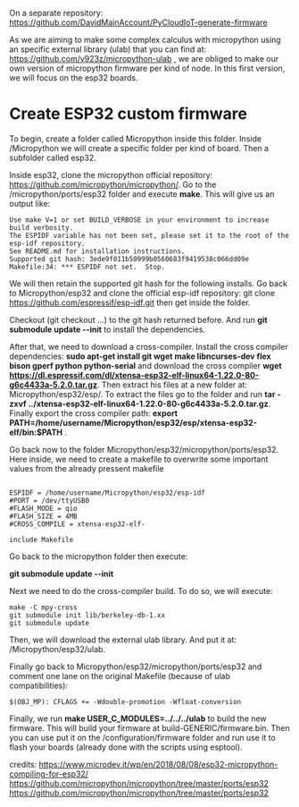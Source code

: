 On a separate repository: https://github.com/DavidMainAccount/PyCloudIoT-generate-firmware

As we are aiming to make some complex calculus with micropython using an specific external library (ulab) that you can find at: https://github.com/v923z/micropython-ulab , we are obliged to make our own version of micropython firmware per kind of node. In this first version, we will focus on the esp32 boards. 

# Create ESP32 custom firmware
To begin, create a folder called Micropython inside this folder. Inside /Micropython we will create a specific folder per kind of board. Then a subfolder called esp32.

Inside esp32, clone the micropython official repository: https://github.com/micropython/micropython/. Go to the /micropython/ports/esp32 folder and execute **make**. This will give us an output like:

```
Use make V=1 or set BUILD_VERBOSE in your environment to increase build verbosity.
The ESPIDF variable has not been set, please set it to the root of the esp-idf repository.
See README.md for installation instructions.
Supported git hash: 3ede9f011b50999b0560683f9419538c066dd09e
Makefile:34: *** ESPIDF not set.  Stop.
```

We will then retain the supported git hash for the following installs. Go back to Micropython/esp32 and clone the official esp-idf repository: git clone https://github.com/espressif/esp-idf.git then get inside the folder.

Checkout (git checkout ...) to the git hash returned before. And run **git submodule update --init** to install the dependencies.

After that, we need to download a cross-compiler. Install the cross compiler dependencies: **sudo apt-get install git wget make libncurses-dev flex bison gperf python python-serial** and download the cross compiler **wget https://dl.espressif.com/dl/xtensa-esp32-elf-linux64-1.22.0-80-g6c4433a-5.2.0.tar.gz**. Then extract his files at a new folder at: Micropython/esp32/esp/. To extract the files go to the folder and run **tar -zxvf ../xtensa-esp32-elf-linux64-1.22.0-80-g6c4433a-5.2.0.tar.gz**.
Finally export the cross compiler path: 
**export PATH=/home/username/Micropython/esp32/esp/xtensa-esp32-elf/bin:$PATH** .

Go back now to the folder Micropython/esp32/micropython/ports/esp32. Here inside, we need to create a makefile to overwrite some important values from the already pressent makefile

``` /Micropython/esp32/micropython/ports/esp32/makefile

ESPIDF = /home/username/Micropython/esp32/esp-idf
#PORT = /dev/ttyUSB0
#FLASH_MODE = qio
#FLASH_SIZE = 4MB
#CROSS_COMPILE = xtensa-esp32-elf-
 
include Makefile

```

Go back to the micropython folder then execute:

**git submodule update --init**

Next we need to do the cross-compiler build. To do so, we will execute: 

```
make -C mpy-cross
git submodule init lib/berkeley-db-1.xx
git submodule update
```

Then, we will download the external ulab library. And put it at: /Micropython/esp32/ulab. 

Finally go back to Micropython/esp32/micropython/ports/esp32 and comment one lane on the original Makefile (because of ulab compatibilities): 

```
$(OBJ_MP): CFLAGS += -Wdouble-promotion -Wfloat-conversion
```

Finally, we run **make USER_C_MODULES=../../../ulab** to build the new firmware. This will build your firmware at build-GENERIC/firmware.bin. Then you can use put it on the /configuration/firmware folder and run use it to flash your boards (already done with the scripts using esptool).

credits:
https://www.microdev.it/wp/en/2018/08/08/esp32-micropython-compiling-for-esp32/
https://github.com/micropython/micropython/tree/master/ports/esp32
https://github.com/micropython/micropython/tree/master/ports/esp32
